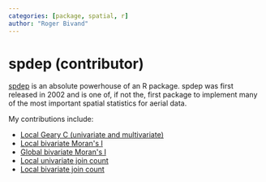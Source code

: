 ```yaml
---
categories: [package, spatial, r]
author: "Roger Bivand"
---
```


# spdep (contributor)

[spdep](https://r-spatial.github.io/spdep/) is an absolute powerhouse of an R package. spdep was first released in 2002 and is one of, if not the, first package to implement many of the most important spatial statistics for aerial data. 

My contributions include: 

- [Local Geary C (univariate and multivariate)](https://r-spatial.github.io/spdep/reference/localC.html)
- [Local bivariate Moran's I](https://r-spatial.github.io/spdep/reference/localmoran_bv.html)
- [Global bivariate Moran's I](https://r-spatial.github.io/spdep/reference/moran_bv.html)
- [Local univariate join count](https://r-spatial.github.io/spdep/reference/local_joincount_uni.html)
- [Local bivariate join count](https://r-spatial.github.io/spdep/reference/local_joincount_bv.html)